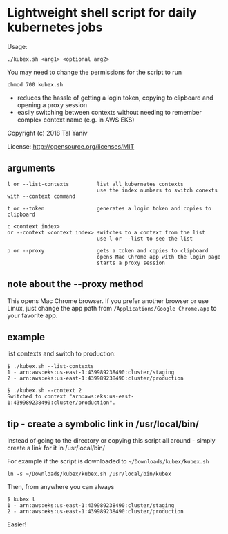 # Lightweight shell script for daily kubernetes jobs

Usage:

```
./kubex.sh <arg1> <optional arg2>
```

You may need to change the permissions for the script to run
```
chmod 700 kubex.sh
```

* reduces the hassle of getting a login token, copying to clipboard and opening a proxy session
* easily switching between contexts without needing to remember complex context name (e.g. in AWS EKS)

Copyright (c) 2018 Tal Yaniv

License: http://opensource.org/licenses/MIT


## arguments
```
l or --list-contexts         list all kubernetes contexts
                             use the index numbers to switch conexts with --context command

t or --token                 generates a login token and copies to clipboard

c <context index>
or --context <context index> switches to a context from the list
                             use l or --list to see the list

p or --proxy                 gets a token and copies to clipboard
                             opens Mac Chrome app with the login page
                             starts a proxy session
```

## note about the --proxy method

This opens Mac Chrome browser. If you prefer another browser or use Linux, just change the app path from ```/Applications/Google Chrome.app``` to your favorite app.

## example

list contexts and switch to production:
```
$ ./kubex.sh --list-contexts
1 - arn:aws:eks:us-east-1:439989238490:cluster/staging
2 - arn:aws:eks:us-east-1:439989238490:cluster/production

$ ./kubex.sh --context 2
Switched to context "arn:aws:eks:us-east-1:439989238490:cluster/production".
```

## tip - create a symbolic link in /usr/local/bin/

Instead of going to the directory or copying this script all around - simply create a link for it in /usr/local/bin/

For example if the script is downloaded to `~/Downloads/kubex/kubex.sh`

```
ln -s ~/Downloads/kubex/kubex.sh /usr/local/bin/kubex
```

Then, from anywhere you can always
```
$ kubex l
1 - arn:aws:eks:us-east-1:439989238490:cluster/staging
2 - arn:aws:eks:us-east-1:439989238490:cluster/production
```

Easier!